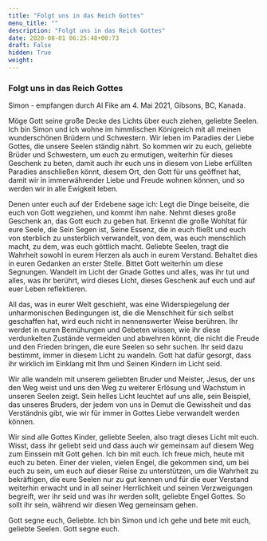 ```yaml
---
title: "Folgt uns in das Reich Gottes"
menu_title: ""
description: "Folgt uns in das Reich Gottes"
date: 2020-08-01 06:25:48+00:73
draft: False
hidden: True
weight:
---
```

### Folgt uns in das Reich Gottes

Simon - empfangen durch Al Fike am 4. Mai 2021, Gibsons, BC, Kanada.

Möge Gott seine große Decke des Lichts über euch ziehen, geliebte Seelen. Ich bin Simon und ich wohne im himmlischen Königreich mit all meinen wunderschönen Brüdern und Schwestern. Wir leben im Paradies der Liebe Gottes, die unsere Seelen ständig nährt. So kommen wir zu euch, geliebte Brüder und Schwestern, um euch zu ermutigen, weiterhin für dieses Geschenk zu beten, damit auch ihr euch uns in diesem von Liebe erfüllten Paradies anschließen könnt, diesem Ort, den Gott für uns geöffnet hat, damit wir in immerwährender Liebe und Freude wohnen können, und so werden wir in alle Ewigkeit leben.

Denen unter euch auf der Erdebene sage ich: Legt die Dinge beiseite, die euch von Gott wegziehen, und kommt ihm nahe. Nehmt dieses große Geschenk an, das Gott euch zu geben hat. Erkennt die große Wohltat für eure Seele, die Sein Segen ist, Seine Essenz, die in euch fließt und euch von sterblich zu unsterblich verwandelt, von dem, was euch menschlich macht, zu dem, was euch göttlich macht. Geliebte Seelen, tragt die Wahrheit sowohl in eurem Herzen als auch in eurem Verstand. Behaltet dies in euren Gedanken an erster Stelle. Bittet Gott weiterhin um diese Segnungen. Wandelt im Licht der Gnade Gottes und alles, was ihr tut und alles, was ihr berührt, wird dieses Licht, dieses Geschenk auf euch und auf euer Leben reflektieren.

All das, was in eurer Welt geschieht, was eine Widerspiegelung der unharmonischen Bedingungen ist, die die Menschheit für sich selbst geschaffen hat, wird euch nicht in nennenswerter Weise berühren. Ihr werdet in euren Bemühungen und Gebeten wissen, wie ihr diese verdunkelten Zustände vermeiden und abwehren könnt, die nicht die Freude und den Frieden bringen, die eure Seelen so sehr suchen. Ihr seid dazu bestimmt, immer in diesem Licht zu wandeln. Gott hat dafür gesorgt, dass ihr wirklich im Einklang mit Ihm und Seinen Kindern im Licht seid.

Wir alle wandeln mit unserem geliebten Bruder und Meister, Jesus, der uns den Weg weist und uns den Weg zu weiterer Erlösung und Wachstum in unseren Seelen zeigt. Sein helles Licht leuchtet auf uns alle, sein Beispiel, das unseres Bruders, der jedem von uns in Demut die Gewissheit und das Verständnis gibt, wie wir für immer in Gottes Liebe verwandelt werden können.

Wir sind alle Gottes Kinder, geliebte Seelen, also tragt dieses Licht mit euch. Wisst, dass ihr geliebt seid und dass auch wir gemeinsam auf diesem Weg zum Einssein mit Gott gehen. Ich bin mit euch. Ich freue mich, heute mit euch zu beten. Einer der vielen, vielen Engel, die gekommen sind, um bei euch zu sein, um euch auf dieser Reise zu unterstützen, um die Wahrheit zu bekräftigen, die eure Seelen nur zu gut kennen und für die euer Verstand weiterhin erwacht und in all seiner Herrlichkeit und seinen Verzweigungen begreift, wer ihr seid und was ihr werden sollt, geliebte Engel Gottes. So sollt ihr sein, während wir diesen Weg gemeinsam gehen.

Gott segne euch, Geliebte. Ich bin Simon und ich gehe und bete mit euch, geliebte Seelen. Gott segne euch.
